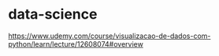 # data-science
https://www.udemy.com/course/visualizacao-de-dados-com-python/learn/lecture/12608074#overview
